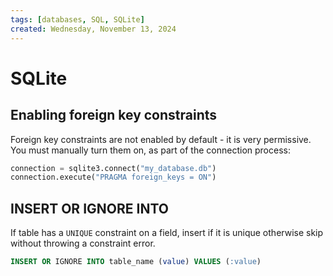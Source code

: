 ```yaml
---
tags: [databases, SQL, SQLite]
created: Wednesday, November 13, 2024
---
```


# SQLite

## Enabling foreign key constraints

Foreign key constraints are not enabled by default - it is very permissive. You
must manually turn them on, as part of the connection process:

```py
connection = sqlite3.connect("my_database.db")
connection.execute("PRAGMA foreign_keys = ON")
```

## INSERT OR IGNORE INTO

If table has a `UNIQUE` constraint on a field, insert if it is unique otherwise
skip without throwing a constraint error.

```sql
INSERT OR IGNORE INTO table_name (value) VALUES (:value)
```
